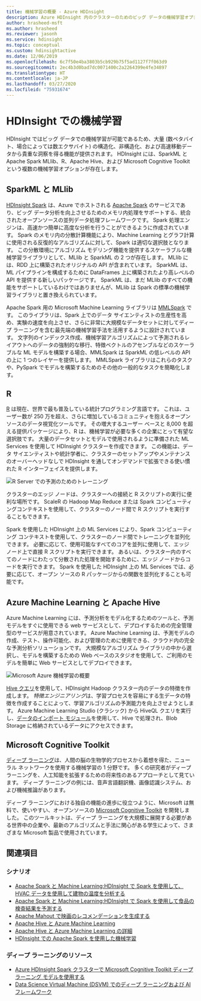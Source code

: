 ```yaml
---
title: 機械学習の概要 - Azure HDInsight
description: Azure HDInsight 内のクラスターのためのビッグ データの機械学習オプションの概要。
author: hrasheed-msft
ms.author: hrasheed
ms.reviewer: jasonh
ms.service: hdinsight
ms.topic: conceptual
ms.custom: hdinsightactive
ms.date: 12/06/2019
ms.openlocfilehash: 6c7f50e4ba3803b5cb929b75f5ad1127f7f063d9
ms.sourcegitcommit: 2ec4b3d0bad7dc0071400c2a2264399e4fe34897
ms.translationtype: HT
ms.contentlocale: ja-JP
ms.lasthandoff: 03/27/2020
ms.locfileid: "75931674"
---
```

# <a name="machine-learning-on-hdinsight"></a>HDInsight での機械学習

HDInsight ではビッグ データでの機械学習が可能であるため、大量 (数ペタバイト、場合によっては数エクサバイト) の構造化、非構造化、および高速移動データから貴重な洞察を得る機能が提供されます。 HDInsight には、SparkML と Apache Spark MLlib、R、Apache Hive、および Microsoft Cognitive Toolkit という複数の機械学習オプションが存在します。

## <a name="sparkml-and-mllib"></a>SparkML と MLlib

[HDInsight Spark](spark/apache-spark-overview.md) は、Azure でホストされる [Apache Spark](https://spark.apache.org/) のサービスであり、ビッグ データ分析を向上させるためのメモリ内処理をサポートする、統合されたオープンソースの並列データ処理フレームワークです。 Spark 処理エンジンは、高速かつ簡単に高度な分析を行うことができるように作成されています。 Spark のメモリ内の分散計算機能により、Machine Learning とグラフ計算に使用される反復的なアルゴリズムに対して、Spark は適切な選択肢となります。 この分散環境にアルゴリズム モデリング機能を提供するスケーラブルな機械学習ライブラリとして、MLlib と SparkML の 2 つが存在します。 MLlib には、RDD 上に構築されたオリジナルの API が含まれています。 SparkML は、ML パイプラインを構成するために DataFrames 上に構築されたより高レベルの API を提供する新しいパッケージです。 SparkML は、まだ MLlib のすべての機能をサポートしているわけではありませんが、MLlib は Spark の標準の機械学習ライブラリと置き換えられています。

Apache Spark 用の Microsoft Machine Learning ライブラリは [MMLSpark](https://github.com/Azure/mmlspark) です。 このライブラリは、Spark 上でのデータ サイエンティストの生産性を高め、実験の速度を向上させ、さらに非常に大規模なデータセットに対してディープ ラーニングを含む最先端の機械学習手法を活用するように設計されています。 文字列のインデックス作成、機械学習アルゴリズムによって予測されるレイアウトへのデータの強制的な移行、特徴ベクトルのアセンブルなどのスケーラブルな ML モデルを構築する場合、MMLSpark は SparkML の低レベルの API の上に 1 つのレイヤーを提供します。 MMLSpark ライブラリはこれらのタスクや、PySpark でモデルを構築するためのその他の一般的なタスクを簡略化します。

## <a name="r"></a>R

[R](https://www.r-project.org/) は現在、世界で最も普及している統計プログラミング言語です。 これは、ユーザー数が 250 万を超え、さらに増加しているコミュニティを抱えるオープンソースのデータ視覚化ツールです。 その増大するユーザー ベースと 8,000 を超える提供パッケージにより、R は、機械学習が必要な多くの企業にとって有望な選択肢です。 大量のデータセットとモデルで使用されるように準備された ML Services を使用して HDInsight クラスターを作成できます。 この機能は、データ サイエンティストや統計学者に、クラスターのセットアップやメンテナンスのオーバーヘッドなしで HDInsight を通してオンデマンドで拡張できる使い慣れた R インターフェイスを提供します。

![R Server での予測のためのトレーニング](./media/hdinsight-machine-learning-overview/training-for-prediction.png)

クラスターのエッジ ノードは、クラスターへの接続と R スクリプトの実行に便利な場所です。  ScaleR の Hadoop Map Reduce または Spark コンピューティングコンテキストを使用して、クラスターのノード間で R スクリプトを実行することもできます。

Spark を使用した HDInsight 上の ML Services により、Spark コンピューティング コンテキストを使用して、クラスターのノード間でトレーニングを並列化できます。 必要に応じて、使用可能なすべてのコアを並列に使用して、エッジ ノード上で直接 R スクリプトを実行できます。 あるいは、クラスター内のすべてのノードにわたって分散された処理を開始するために、エッジ ノードからコードを実行できます。 Spark を使用した HDInsight 上の ML Services では、必要に応じて、オープン ソースの R パッケージからの関数を並列化することも可能です。

## <a name="azure-machine-learning-and-apache-hive"></a>Azure Machine Learning と Apache Hive

Azure Machine Learning には、予測分析をモデル化するためのツールと、予測モデルをすぐに使用できる web サービスとして、デプロイするための完全管理型のサービスが用意されています。 Azure Machine Learning は、予測モデルの作成、テスト、操作可能化、および管理のために使用できる、クラウド内の完全な予測分析ソリューションです。 大規模なアルゴリズム ライブラリの中から選択し、モデルを構築するための Web ベースのスタジオを使用して、ご利用のモデルを簡単に Web サービスとしてデプロイできます。

![Microsoft Azure 機械学習の概要](./media/hdinsight-machine-learning-overview/azure-machine-learning.png)

[Hive クエリ](../machine-learning/team-data-science-process/create-features-hive.md)を使用して、HDInsight Hadoop クラスター内のデータの特徴を作成します。 *特徴エンジニアリング*は、学習プロセスを容易にする生データの特徴を作成することによって、学習アルゴリズムの予測能力を向上させようとします。 Azure Machine Learning Studio (クラシック) から HiveQL クエリを実行し、[データのインポート モジュール](../machine-learning/studio/import-data.md)を使用して、Hive で処理され、Blob Storage に格納されているデータにアクセスできます。

## <a name="microsoft-cognitive-toolkit"></a>Microsoft Cognitive Toolkit

[ディープ ラーニング](https://www.microsoft.com/en-us/research/group/dltc/)は、人間の脳の生物学的プロセスから着想を得た、ニューラル ネットワークを使用する機械学習の 1 分野です。 多くの研究者がディープ ラーニングを、人工知能を拡張するための将来性のあるアプローチとして見ています。 ディープ ラーニングの例には、音声言語翻訳機、画像認識システム、および機械推論があります。

ディープ ラーニングにおける独自の機能の進歩に役立つように、Microsoft は無料で、使いやすい、オープンソースの [Microsoft Cognitive Toolkit](https://www.microsoft.com/en-us/cognitive-toolkit/) を開発しました。 このツールキットは、ディープ ラーニングを大規模に展開する必要がある世界中の企業や、最新のアルゴリズムと手法に関心がある学生によって、さまざまな Microsoft 製品で使用されています。

## <a name="see-also"></a>関連項目

### <a name="scenarios"></a>シナリオ

* [Apache Spark と Machine Learning:HDInsight で Spark を使用して、HVAC データを使用して建物の温度を分析する](spark/apache-spark-ipython-notebook-machine-learning.md)
* [Apache Spark と Machine Learning:HDInsight で Spark を使用して食品の検査結果を予測する](spark/apache-spark-machine-learning-mllib-ipython.md)
* [Apache Mahout で映画のレコメンデーションを生成する](hadoop/apache-hadoop-mahout-linux-mac.md)
* [Apache Hive と Azure Machine Learning](../machine-learning/team-data-science-process/create-features-hive.md)
* [Apache Hive と Azure Machine Learning の詳細](../machine-learning/team-data-science-process/hive-walkthrough.md)
* [HDInsight での Apache Spark を使用した機械学習](../machine-learning/team-data-science-process/spark-overview.md)

### <a name="deep-learning-resources"></a>ディープ ラーニングのリソース

* [Azure HDInsight Spark クラスターで Microsoft Cognitive Toolkit ディープ ラーニング モデルを使用する](spark/apache-spark-microsoft-cognitive-toolkit.md)
* [Data Science Virtual Machine (DSVM) でのディープ ラーニングおよび AI フレームワーク](../machine-learning/data-science-virtual-machine/dsvm-tools-deep-learning-frameworks.md)
